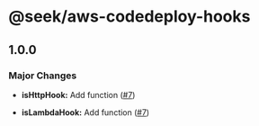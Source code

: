 # @seek/aws-codedeploy-hooks

## 1.0.0

### Major Changes

- **isHttpHook:** Add function ([#7](https://github.com/seek-oss/aws-codedeploy-hooks/pull/7))

- **isLambdaHook:** Add function ([#7](https://github.com/seek-oss/aws-codedeploy-hooks/pull/7))
